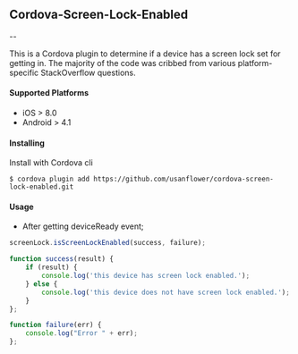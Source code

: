## Cordova-Screen-Lock-Enabled
--

This is a Cordova plugin to determine if a device has a screen lock set for getting in. The majority of the code was cribbed from various platform-specific StackOverflow questions.

#### Supported Platforms

* iOS > 8.0
* Android > 4.1

#### Installing

Install with Cordova cli

    $ cordova plugin add https://github.com/usanflower/cordova-screen-lock-enabled.git
	
#### Usage

* After getting deviceReady event;

```javascript
screenLock.isScreenLockEnabled(success, failure);

function success(result) {
	if (result) {
		console.log('this device has screen lock enabled.');
	} else {
		console.log('this device does not have screen lock enabled.');
	}
};

function failure(err) {
	console.log("Error " + err);
};
```
